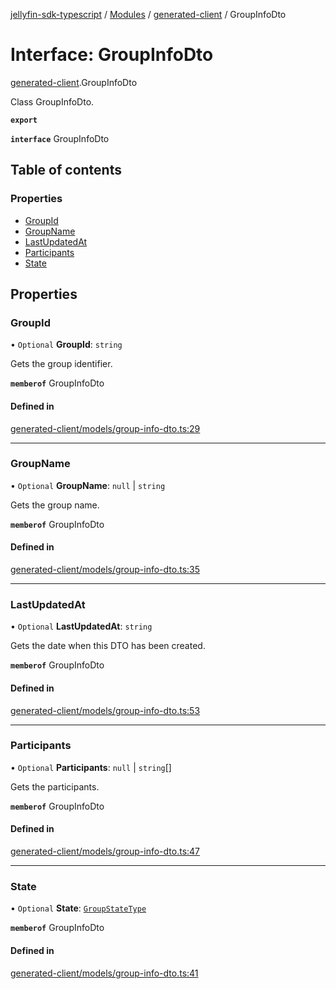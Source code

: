 [jellyfin-sdk-typescript](../README.md) / [Modules](../modules.md) / [generated-client](../modules/generated_client.md) / GroupInfoDto

# Interface: GroupInfoDto

[generated-client](../modules/generated_client.md).GroupInfoDto

Class GroupInfoDto.

**`export`**

**`interface`** GroupInfoDto

## Table of contents

### Properties

- [GroupId](generated_client.GroupInfoDto.md#groupid)
- [GroupName](generated_client.GroupInfoDto.md#groupname)
- [LastUpdatedAt](generated_client.GroupInfoDto.md#lastupdatedat)
- [Participants](generated_client.GroupInfoDto.md#participants)
- [State](generated_client.GroupInfoDto.md#state)

## Properties

### GroupId

• `Optional` **GroupId**: `string`

Gets the group identifier.

**`memberof`** GroupInfoDto

#### Defined in

[generated-client/models/group-info-dto.ts:29](https://github.com/thornbill/jellyfin-sdk-typescript/blob/e430881/src/generated-client/models/group-info-dto.ts#L29)

___

### GroupName

• `Optional` **GroupName**: ``null`` \| `string`

Gets the group name.

**`memberof`** GroupInfoDto

#### Defined in

[generated-client/models/group-info-dto.ts:35](https://github.com/thornbill/jellyfin-sdk-typescript/blob/e430881/src/generated-client/models/group-info-dto.ts#L35)

___

### LastUpdatedAt

• `Optional` **LastUpdatedAt**: `string`

Gets the date when this DTO has been created.

**`memberof`** GroupInfoDto

#### Defined in

[generated-client/models/group-info-dto.ts:53](https://github.com/thornbill/jellyfin-sdk-typescript/blob/e430881/src/generated-client/models/group-info-dto.ts#L53)

___

### Participants

• `Optional` **Participants**: ``null`` \| `string`[]

Gets the participants.

**`memberof`** GroupInfoDto

#### Defined in

[generated-client/models/group-info-dto.ts:47](https://github.com/thornbill/jellyfin-sdk-typescript/blob/e430881/src/generated-client/models/group-info-dto.ts#L47)

___

### State

• `Optional` **State**: [`GroupStateType`](../enums/generated_client.GroupStateType.md)

**`memberof`** GroupInfoDto

#### Defined in

[generated-client/models/group-info-dto.ts:41](https://github.com/thornbill/jellyfin-sdk-typescript/blob/e430881/src/generated-client/models/group-info-dto.ts#L41)
